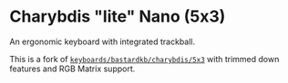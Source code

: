 # Charybdis "lite" Nano (5x3)

An ergonomic keyboard with integrated trackball.

This is a fork of
[`keyboards/bastardkb/charybdis/5x3`](../../charybdis/5x3/readme.md) with
trimmed down features and RGB Matrix support.
